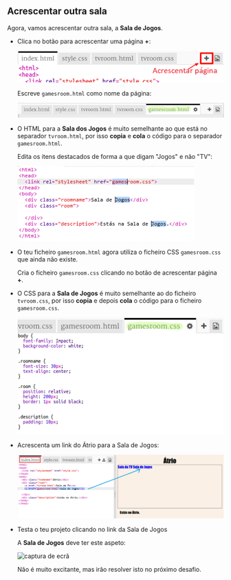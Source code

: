 ## Acrescentar outra sala

Agora, vamos acrescentar outra sala, a **Sala de Jogos**.

+ Clica no botão para acrescentar uma página **+**:
    
    ![captura de ecrã](images/rooms-add-page.png)
    
    Escreve `gamesroom.html` como nome da página:
    
    ![captura de ecrã](images/rooms-games-html.png)

+ O HTML para a **Sala dos Jogos** é muito semelhante ao que está no separador `tvroom.html`, por isso **copia** e **cola** o código para o separador `gamesroom.html`.
    
    Edita os itens destacados de forma a que digam "Jogos" e não "TV":
    
    ![captura de ecrã](images/rooms-games-html2.png)

+ O teu ficheiro `gamesroom.html` agora utiliza o ficheiro CSS `gamesroom.css` que ainda não existe.
    
    Cria o ficheiro `gamesroom.css` clicando no botão de acrescentar página **+**.

+ O CSS para a **Sala de Jogos** é muito semelhante ao do ficheiro `tvroom.css`, por isso **copia** e depois **cola** o código para o ficheiro `gamesroom.css`.
    
    ![captura de ecrã](images/rooms-add-games-css.png)

+ Acrescenta um link do Átrio para a Sala de Jogos:
    
    ![captura de ecrã](images/rooms-hall-games.png)

+ Testa o teu projeto clicando no link da Sala de Jogos
    
    A **Sala de Jogos** deve ter este aspeto:
    
    ![captura de ecrã](images/rooms-games-before.png)
    
    Não é muito excitante, mas irão resolver isto no próximo desafio.